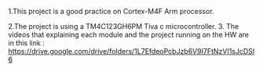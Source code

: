 1.This project is a good practice on Cortex-M4F Arm processor.

2.The project is using a TM4C123GH6PM Tiva c microcontroller.
3. The videos that explaining each module and the project running on the HW are in this link : https://drive.google.com/drive/folders/1L7EfdeoPcbJzb6V9I7FtNzVI1sJcDSI6
